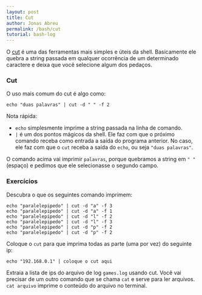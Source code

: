 ```yaml
---
layout: post
title: Cut
author: Jonas Abreu
permalink: /bash/cut
tutorial: bash-log
---
```


O [cut][1] é uma das ferramentas mais simples e úteis da shell. Basicamente ele quebra a string passada em qualquer
ocorrência de um determinado caractere e deixa que você selecione algum dos pedaços.

### Cut

O uso mais comum do cut é algo como:

    echo "duas palavras" | cut -d " " -f 2

Nota rápida: 

* `echo` simplesmente imprime a string passada na linha de comando.
* `|` é um dos pontos mágicos da shell. Ele faz com que o próximo comando receba como entrada a saída do programa anterior. No caso, ele faz com que o `cut` receba a saída do `echo`, ou seja `"duas palavras"`.

O comando acima vai imprimir `palavras`, porque quebramos a string em `" "` (espaço) e pedimos que ele selecionasse 
o segundo campo.

### Exercícios

Descubra o que os seguintes comando imprimem:

    echo "paralelepipedo" | cut -d "a" -f 3
    echo "paralelepipedo" | cut -d "a" -f 1
    echo "paralelepipedo" | cut -d "l" -f 2
    echo "paralelepipedo" | cut -d "l" -f 3
    echo "paralelepipedo" | cut -d "p" -f 2
    echo "paralelepipedo" | cut -d "p" -f 2

Coloque o `cut` para que imprima todas as parte (uma por vez) do seguinte ip:

    echo "192.168.0.1" | coloque o cut aqui

Extraia a lista de ips do arquivo de log `games.log` usando cut. Você vai precisar de um outro comando que se
chama `cat` e serve para ler arquivos. `cat arquivo` imprime o conteúdo do arquivo no terminal.

[1]: https://en.wikipedia.org/wiki/Cut_(Unix)
